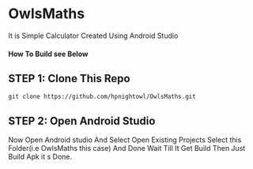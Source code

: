 # OwlsMaths
It is Simple Calculator Created Using Android Studio 

#### How To Build see Below

## STEP 1: Clone This Repo
```
git clone https://github.com/hpnightowl/OwlsMaths.git
```
## STEP 2: Open Android Studio
 Now Open Android studio And Select Open Existing Projects Select this Folder(i.e OwlsMaths this case) And Done Wait Till It Get Build Then Just Build Apk it s Done. 
